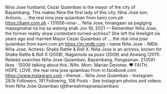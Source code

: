 Nina Jose husband, Cezar Quiambao is the mayor of the city of Bayambang. This makes Nina the first lady of this city. Nina Jose son, Antonio, ...
the real nina jose quiambao from kami.com.ph
https://kami.com.ph › 131056-nina-...
Niña Jose, hinangaan sa pagiging mapagmahal na ina sa walong anak
Jun 18, 2021 — Remember Niña Jose, the former reality show contestant-turned-actress? She left the limelight six years ago and married Mayor Cezar Quiambao of ...
the real nina jose quiambao from kami.com.ph
https://m.imdb.com › name
Niña Jose - IMDb
Niña Jose, Actress: Shake Rattle & Roll X. Niña Jose is an actress, known for Shake Rattle & Roll X (2008), Nagsimula sa puso (2009) and Aswang (2011).
Related searches
Niña Jose-Quiambao, Bayambang, Pangasinan. 213591 likes
 · 15006 talking about this. Wife. Mom. Marian Devotee. ♥︎ FAITH. HOPE. LOVE.
the real nina jose quiambao from m.facebook.com
https://www.instagram.com › thereal...
Niña Jose Quiambao - Instagram
29.1k Followers, 191 Following,
 108 Posts - See Instagram photos and videos from Niña Jose Quiambao (@therealninajosequiambao)
